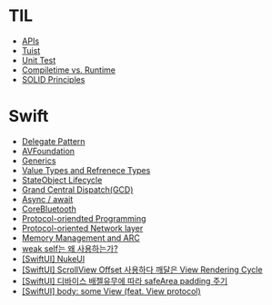 # TIL
- [APIs](APIs.md)
- [Tuist](%08Tuist.md)
- [Unit Test](UnitTest.md)
- [Compiletime vs. Runtime](Compiletime.md)
- [SOLID Principles](SOLID.md)

# Swift
- [Delegate Pattern](Swift/DelegatePattern.md)
- [AVFoundation](Swift/AVFoundation.md)
- [Generics](Swift/Generics.md)
- [Value Types and Refrenece Types](Swift/Types.md)
- [StateObject Lifecycle](Swift/StateObject.md)
- [Grand Central Dispatch(GCD)](Swift/GrandCentralDispatch.md)
- [Async / await](Swift/AsyncAwait.md)
- [CoreBluetooth](Swift/CoreBluetooth.md)
- [Protocol-oriendted Programming](Swift/ProtocolOriented.md)
- [Protocol-oriented Network layer](Swift/ProtocolOrientedNetworkLayer.md)
- [Memory Management and ARC](Swift/MemoryManagement.md)
- [weak self는 왜 사용하는가?](Swift/weakself.md)
- [[SwiftUI] NukeUI](Swift/NukeUI.md)
- [[SwiftUI] ScrollView Offset 사용하다 깨달은 View Rendering Cycle](Swift/ViewRenderingCycle.md)
- [[SwiftUI] 디바이스 배젤유무에 따라 safeArea padding 주기](Swift/getSafeArea().md)
- [[SwiftUI] body: some View (feat. View protocol)](Swift/body.md)


